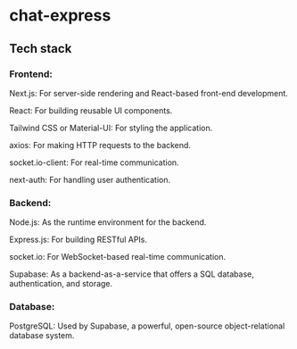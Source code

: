 # chat-express
## Tech stack 

### Frontend: 
Next.js: For server-side rendering and React-based front-end development.

React: For building reusable UI components.

Tailwind CSS or Material-UI: For styling the application.

axios: For making HTTP requests to the backend.

socket.io-client: For real-time communication.

next-auth: For handling user authentication.

### Backend:
Node.js: As the runtime environment for the backend.

Express.js: For building RESTful APIs.

socket.io: For WebSocket-based real-time communication.

Supabase: As a backend-as-a-service that offers a SQL database, authentication, and storage.

### Database:
PostgreSQL: Used by Supabase, a powerful, open-source object-relational database system.
